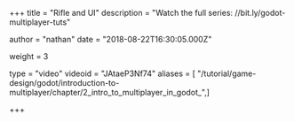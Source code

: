 +++
title = "Rifle and UI"
description = "Watch the full series: //bit.ly/godot-multiplayer-tuts"

author = "nathan"
date = "2018-08-22T16:30:05.000Z"

weight = 3

type = "video"
videoid = "JAtaeP3Nf74"
aliases = [ "/tutorial/game-design/godot/introduction-to-multiplayer/chapter/2_intro_to_multiplayer_in_godot_",]

+++
